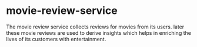 # movie-review-service
The movie review service collects reviews for movies from its users. later these movie reviews are used to derive insights which helps in enriching the lives of its customers with entertainment.
